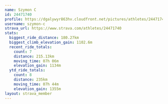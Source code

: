 ```yaml
---
name: Szymon C
id: 24471740
profile: https://dgalywyr863hv.cloudfront.net/pictures/athletes/24471740/7213253/3/large.jpg
username: szymon-c
strava_url: https://www.strava.com/athletes/24471740
stats:
  biggest_ride_distance: 180.27km
  biggest_climb_elevation_gain: 1102.6m
  recent_ride_totals:
    count: 7
    distance: 215.13km
    moving_time: 07h 06m
    elevation_gain: 1134m
  ytd_ride_totals:
    count: 8
    distance: 235km
    moving_time: 07h 44m
    elevation_gain: 1355m
layout: strava_member
--- 
```

